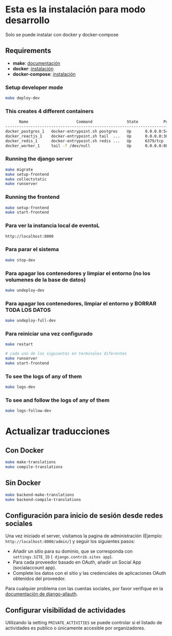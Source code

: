# Esta es la instalación para modo desarrollo
Solo se puede instalar con docker y docker-compose

## Requirements

- **make**: [documentación](https://www.gnu.org/software/make/)
- **docker**: [instalación](https://docs.docker.com/install/)
- **docker-compose**: [instalación](https://docs.docker.com/compose/install/)

### Setup developer mode

```bash
make deploy-dev
```

### This creates 4 different containers

```bash
      Name                     Command               State           Ports
-----------------------------------------------------------------------------------
docker_postgres_1   docker-entrypoint.sh postgres    Up      0.0.0.0:5432->5432/tcp
docker_reactjs_1    docker-entrypoint.sh tail  ...   Up      0.0.0.0:3000->3000/tcp
docker_redis_1      docker-entrypoint.sh redis ...   Up      6379/tcp
docker_worker_1     tail -f /dev/null                Up      0.0.0.0:8000->8000/tcp
```

### Running the django server

```bash
make migrate
make setup-frontend
make collectstatic
make runserver
```

### Running the frontend

```bash
make setup-frontend
make start-frontend
```

### Para ver la instancia local de eventoL

```bash
http://localhost:8000
```

### Para parar el sistema

```bash
make stop-dev
```

### Para apagar los contenedores y limpiar el entorno (no los volumenes de la base de datos)

```bash
make undeploy-dev
```

### Para apagar los contenedores, limpiar el entorno y BORRAR TODA LOS DATOS

```bash
make undeploy-full-dev
```

### Para reiniciar una vez configurado

```bash
make restart

# cada uno de los siguientes en terminales diferentes
make runserver
make start-frontend
```

### To see the logs of any of them

```bash
make logs-dev
```

### To see and follow the logs of any of them

```bash
make logs-follow-dev
```

# Actualizar traducciones

## Con Docker

```bash
make make-translations
make compile-translations
```

## Sin Docker

```bash
make backend-make-translations
make backend-compile-translations
```

## Configuración para inicio de sesión desde redes sociales

Una vez iniciado el server, visitamos la pagina de administración (Ejemplo: `http://localhost:8000/admin/`) y seguir los siguientes pasos:

- Añadir un sitio para su dominio, que se corresponda con `settings.SITE_ID` (` django.contrib.sites app`).
- Para cada proveedor basado en OAuth, añadir un Social App (socialaccount app).
- Complete los datos con el sitio y las credenciales de aplicaciones OAuth obtenidos del proveedor.

Para cualquier problema con las cuentas sociales, por favor verifique en la [documentación de django-allauth](http://django-allauth.readthedocs.org).

## Configurar visibilidad de actividades

Utilizando la setting `PRIVATE_ACTIVITIES` se puede controlar si el listado de actividades es publico o únicamente accesible por organizadores.
